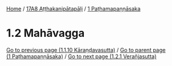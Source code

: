 
[Home](/) / [17A8 Aṭṭhakanipātapāḷi](../../17A8.md) / [1 Paṭhamapaṇṇāsaka](../1.md)

# 1.2 Mahāvagga


[Go to previous page (1.1.10 Kāraṇḍavasutta)](1.1/1.1.10.md) / [Go to parent page (1 Paṭhamapaṇṇāsaka)](../1.md) / [Go to next page (1.2.1 Verañjasutta)](1.2/1.2.1.md)



